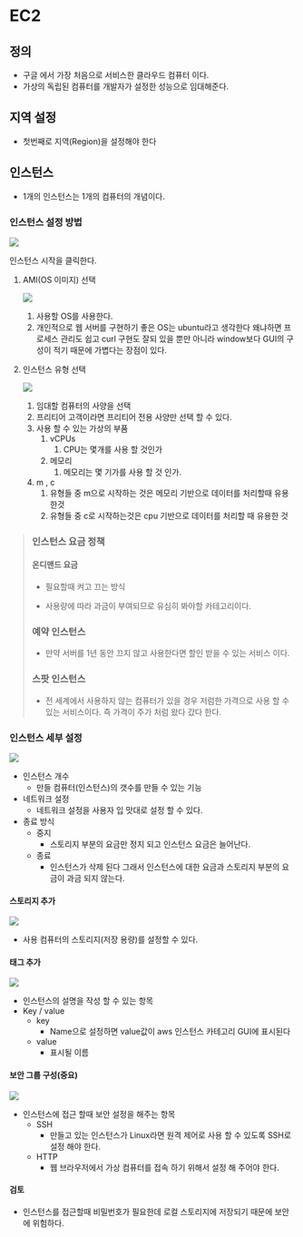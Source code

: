 # EC2

## 정의

- 구글 에서 가장 처음으로 서비스한 클라우드 컴퓨터 이다.
- 가상의 독립된 컴퓨터를 개발자가 설정한 성능으로 임대해준다.

## 지역 설정

-  첫번째로 지역(Region)을 설정해야 한다

## 인스턴스

- 1개의 인스턴스는 1개의 컴퓨터의 개념이다.

### 인스턴스 설정 방법

![](../JavaSpring/readme/aws1.jpg)

인스턴스 시작을 클릭한다.

1. AMI(OS 이미지) 선택
   
   ![](../JavaSpring/readme/aws2.jpg)
   
   1. 사용할 OS를 사용한다.
   2. 개인적으로 웹 서버를 구현하기 좋은 OS는 ubuntu라고 생각한다 왜냐하면 프로세스 관리도 쉽고 curl 구현도 잘되 있을 뿐만 아니라 window보다 GUI의 구성이 적기 때문에 가볍다는 장점이 있다.
   
2. 인스턴스 유형 선택

   ![](../JavaSpring/readme/aws3.jpg)

   1. 임대할 컴퓨터의 사양을 선택
   2. 프리티어 고객이라면 프리티어 전용 사양만 선택 할 수 있다.
   3. 사용 할 수 있는 가상의 부품
      1. vCPUs
         1. CPU는 몇개를 사용 할 것인가
      2. 메모리
         1. 메모리는 몇 기가를 사용 할 것 인가.
   4. m , c
      1. 유형들 중 m으로 시작하는 것은 메모리 기반으로 데이터를 처리할때 유용한것
      2. 유형들 중 c로 시작하는것은 cpu 기반으로 데이터를 처리할 때 유용한 것

>### 인스턴스 요금 정책
>
>####  온디맨드 요금
>
>- 필요할때 켜고 끄는 방식
>
>- 사용량에 따라 과금이 부여되므로 유심히 봐야할 카테고리이다.
>
>### 예약 인스턴스
>
>- 만약 서버를 1년 동안 끄지 않고 사용한다면 할인 받을 수 있는 서비스 이다.
>
>### 스팟 인스턴스
>
>- 전 세계에서 사용하지 않는 컴퓨터가 있을 경우 저럼한 가격으로 사용 할 수 있는 서비스이다. 즉 가격이 주가 처럼 왔다 갔다 한다.

### 인스턴스 세부 설정

![](../JavaSpring/readme/aws4.jpg)

- 인스턴스 개수
  - 만들 컴퓨터(인스턴스)의 갯수를 만들 수 있는 기능
- 네트워크 설정
  - 네트워크 설정을 사용자 입 맛대로 설정 할 수 있다.
- 종료 방식
  - 중지
    - 스토리지 부분의 요금만 정지 되고 인스턴스 요금은 늘어난다.
  - 종료
    - 인스턴스가 삭제 된다 그래서 인스턴스에 대한 요금과 스토리지 부분의 요금이 과금 되지 않는다.

#### 스토리지  추가

![](../JavaSpring/readme/aws5.jpg)

- 사용 컴퓨터의 스토리지(저장 용량)를 설정할 수 있다.

#### 태그 추가

![](../JavaSpring/readme/aws6.jpg)

- 인스턴스의 설명을 작성 할 수 있는 항목
- Key / value
  - key
    - Name으로 설정하면 value값이 aws 인스턴스 카테고리 GUI에 표시된다
  - value
    - 표시될 이름

#### 보안 그룹 구성(중요)

![](../JavaSpring/readme/aws7.jpg)

- 인스턴스에 접근 할때 보안 설정을 해주는 항목
  - SSH
    - 만들고 있는 인스턴스가 Linux라면 원격 제어로 사용 할 수 있도록 SSH로 설정 해야 한다.
  - HTTP
    - 웹 브라우저에서 가상 컴퓨터를 접속 하기 위해서 설정 해 주어야 한다.

#### 검토

- 인스턴스를 접근할때 비밀번호가 필요한데 로컬 스토리지에 저장되기 때문에 보안에 위험하다.